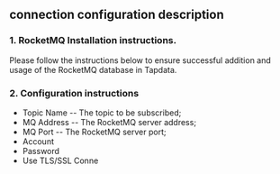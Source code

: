 ## **connection configuration description**
### **1. RocketMQ Installation instructions.**
Please follow the instructions below to ensure successful addition and usage of the RocketMQ database in Tapdata.
### **2. Configuration instructions**
- Topic Name -- The topic to be subscribed;
- MQ Address -- The RocketMQ server address;
- MQ Port -- The RocketMQ server port;
- Account 
- Password
- Use TLS/SSL Conne
